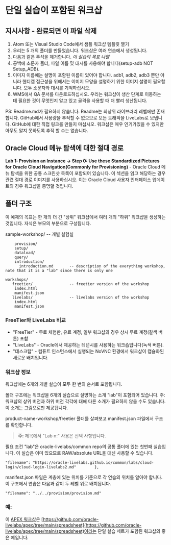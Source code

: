 # 단일 실습이 포함된 워크샵

## 지시사항 - 완료되면 이 파일 삭제

1.  Atom 또는 Visual Studio Code에서 샘플 워크샵 템플릿 열기
2.  우리는 5 개의 폴더를 만들었습니다. 워크샵은 여러 연습에서 생성됩니다.
3.  다음과 같은 주석을 제거합니다. _이 실습의 목표 나열_
4.  공백에 소문자 폴더, 파일 이름 및 대시를 사용해야 합니다(setup-adb NOT Setup\_ADB).
5.  이미지 이름에는 설명이 포함된 이름이 있어야 합니다. adb1, adb2, adb3 뿐만 아니라 핸디캡 접근성을 위해서는 이미지 모양을 설명하기 위한 이미지 설명이 필요합니다. 모두 소문자와 대시를 기억하십시오.
6.  WMS에서 QA 문서를 다운로드하십시오. 우리는 워크샵이 생산 단계로 이동하는 데 필요한 것이 무엇인지 알고 있고 골격을 사용할 때 더 빨리 생산됩니다.

PS: Readme.md가 필요하지 않습니다. Readme는 최상위 라이브러리 레벨에만 존재합니다. GitHub에서 사용량을 추적할 수 없으므로 모든 트래픽을 LiveLabs로 보냅니다. GitHub에 대한 직접 링크를 만들지 마십시오. 워크샵은 매우 인기가있을 수 있지만 아무도 알지 못하도록 추적 할 수는 없습니다.

## Oracle Cloud 메뉴 탐색에 대한 절대 경로

**Lab 1: Provision an Instance -> Step 0: Use these Standardized Pictures for Oracle Cloud Navigation(Commonly for Provisioning)** - Oracle Cloud 메뉴 탐색을 위한 공통 스크린샷 목록이 포함되어 있습니다. 이 섹션을 읽고 해당하는 경우 관련 절대 경로 이미지를 사용하십시오. 이는 Oracle Cloud 사용자 인터페이스 업데이트의 경우 워크샵을 증명할 것입니다.

## 폴더 구조

이 예제의 목표는 한 개의 더 긴 "상위" 워크샵에서 여러 개의 "하위" 워크샵을 생성하는 것입니다. 자식은 부모의 부분으로 구성됩니다.

sample-workshop/ -- 개별 실험실

        provision/
        setup/
        dataload/
        query/
        introduction/
          introduction.md       -- description of the everything workshop, note that it is a "lab" since there is only one
    
    workshops/
       freetier/                -- freetier version of the workshop
        index.html
        manifest.json
       livelabs/                -- livelabs version of the workshop
        index.html
        manifest.json
    

### FreeTier와 LiveLabs 비교

*   "FreeTier" - 무료 체험판, 유료 계정, 일부 워크샵의 경우 상시 무료 계정(갈색 버튼) 포함
*   "LiveLabs" - Oracle에서 제공하는 테넌시를 사용하는 워크숍입니다(녹색 버튼).
*   "데스크탑" - 컴퓨트 인스턴스에서 실행되는 NoVNC 환경에서 워크샵이 캡슐화된 새로운 배치입니다.

### 워크샵 정보

워크샵에는 6개의 개별 실습이 모두 한 번의 순서로 포함됩니다.

폴더 구조에는 워크샵을 6개의 실습으로 설명하는 소개 "lab"이 포함되어 있습니다. 주: 워크샵의 상위 버전과 하위 버전 각각에 대해 다른 소개가 필요하지 않을 수도 있습니다. 이 소개는 그림으로만 제공됩니다.

product-name-workshop/freetier 폴더를 살펴보고 manifest.json 파일에서 구조를 확인합니다.

> **주:** 제목에서 "Lab n:" 사용은 선택 사항입니다.

필요 조건 "lab"은 oracle-livelabs/common repo의 공통 폴더에 있는 첫번째 실습입니다. 이 실습은 이미 있으므로 RAW/absolute URL을 대신 사용할 수 있습니다.

    "filename": "https://oracle-livelabs.github.io/common/labs/cloud-login/cloud-login-livelabs2.md"        },
    

manifest.json 파일은 계층에 있는 위치를 기준으로 각 연습의 위치를 알아야 합니다. 이 구조에서 연습은 다음과 같이 두 레벨 위로 배치됩니다.

    "filename": "../../provision/provision.md"
    

### 예:

이 [APEX 워크샵](https://oracle-livelabs.github.io/apex/spreadsheet/workshops/freetier/)은 [https://github.com/oracle-livelabs/apex/tree/main/spreadsheet](https://github.com/oracle-livelabs/apex/tree/main/spreadsheet)이라는 단일 실습 세트가 포함된 워크샵의 좋은 예입니다.